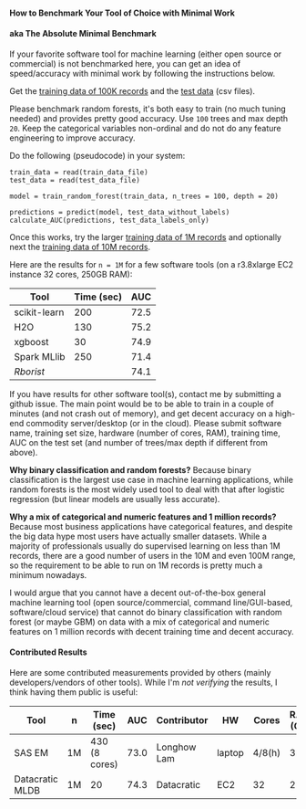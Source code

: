 
#### How to Benchmark Your Tool of Choice with Minimal Work

#### aka The Absolute Minimal Benchmark

If your favorite software tool for machine learning (either open source or commercial) is not benchmarked here, 
you can get an idea of speed/accuracy with minimal work by following the instructions below.

Get the [training data of 100K records](https://s3.amazonaws.com/benchm-ml--main/train-0.1m.csv)
and the [test data](https://s3.amazonaws.com/benchm-ml--main/test.csv) (csv files).

Please benchmark random forests, it's both easy to train (no much tuning needed) and provides
pretty good accuracy. Use `100` trees and max depth `20`. Keep the categorical
variables non-ordinal and do not do any feature engineering to improve accuracy.

Do the following (pseudocode) in your system:
```
train_data = read(train_data_file)
test_data = read(test_data_file)

model = train_random_forest(train_data, n_trees = 100, depth = 20)

predictions = predict(model, test_data_without_labels)
calculate_AUC(predictions, test_data_labels_only)
```

Once this works, try the larger [training data of 1M records](https://s3.amazonaws.com/benchm-ml--main/train-1m.csv)
and optionally next the [training data of 10M records](https://s3.amazonaws.com/benchm-ml--main/train-10m.csv).

Here are the results for `n = 1M` for a few software tools (on a r3.8xlarge EC2 instance 32 cores, 250GB RAM):

Tool          | Time (sec)  |  AUC
--------------|-------------|----------
scikit-learn  |   200       |  72.5
H2O           |   130       |  75.2
xgboost       |   30        |  74.9
Spark MLlib   |   250       |  71.4
*Rborist*     |             |  74.1

If you have results for other software tool(s), contact me by submitting a github issue.
The main point would be to be able to train in a couple of minutes (and not crash out of memory), 
and get decent accuracy on a high-end commodity server/desktop (or in the cloud).
Please submit software name, training set size, hardware (number of cores, RAM), training time,
AUC on the test set (and number of trees/max depth if different from above).

**Why binary classification and random forests?** Because binary classification is the largest
use case in machine learning applications, while random forests is the most widely used tool 
to deal with that after logistic regression (but linear models are usually less accurate).

**Why a mix of categorical and numeric features and 1 million records?** Because most business
applications have categorical features, and despite the big data hype 
most users have actually smaller datasets. While a majority of professionals usually do supervised learning 
on less than 1M records, there are a good number of users in the 10M and even 100M range, 
so the requirement to be able to run on 1M records is pretty much a minimum nowadays.

I would argue that you cannot have a decent out-of-the-box general machine learning tool 
(open source/commercial, command line/GUI-based, software/cloud service) that cannot do
binary classification with random forest (or maybe GBM) on data with a mix of categorical and numeric features on
1 million records with decent training time and decent accuracy.

#### Contributed Results

Here are some contributed measurements provided by others (mainly developers/vendors of other tools). While I'm *not
verifying* the results, I think having them public is useful:

Tool            |   n  |  Time (sec)   | AUC   |   Contributor   |  HW     |   Cores   |  RAM (GB)   |   Comments
----------------|------|---------------|-------|-----------------|---------|-----------|-------------|-------------------
SAS EM          |  1M  | 430 (8 cores) |  73.0 |    Longhow Lam  | laptop  |   4/8(h)  |   32        |  got screenshots 
Datacratic MLDB |  1M  | 20            |  74.3 |    Datacratic   | EC2     |    32     |   250       |  [details](https://github.com/szilard/benchm-ml/issues/25)

